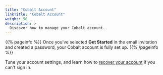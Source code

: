 ```yaml
---
title: "Cobalt Account"
linkTitle: "Cobalt Account"
weight: 50
description: >
  Discover how to manage your Cobalt account.
---
```


{{% pageinfo %}}
Once you've selected **Get Started** in the email invitation and created a password, your Cobalt account is fully set up.
{{% /pageinfo %}}

Tune your account settings, and learn how to [recover your account](/platform-deep-dive/cobalt-account/account-recovery/) if you can't sign in.
